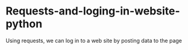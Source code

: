 # Requests-and-loging-in-website-python
Using requests, we can log in to a web site by posting data to the page
